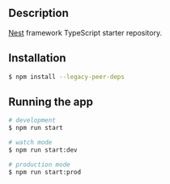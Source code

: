 
## Description

[Nest](https://github.com/nestjs/nest) framework TypeScript starter repository.

## Installation

```bash
$ npm install --legacy-peer-deps
```

## Running the app

```bash
# development
$ npm run start

# watch mode
$ npm run start:dev 

# production mode
$ npm run start:prod
```
